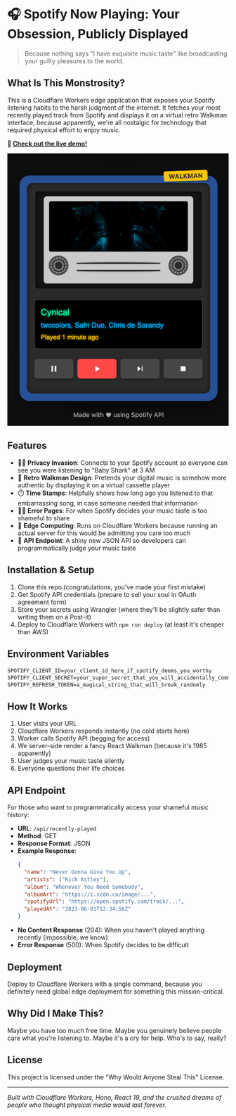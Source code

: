 # 🎧 Spotify Now Playing: Your Obsession, Publicly Displayed

> Because nothing says "I have exquisite music taste" like broadcasting your guilty pleasures to the world.

## What Is This Monstrosity?

This is a Cloudflare Workers edge application that exposes your Spotify listening habits to the harsh judgment of the internet. It fetches your most recently played track from Spotify and displays it on a virtual retro Walkman interface, because apparently, we're all nostalgic for technology that required physical effort to enjoy music.

**🔴 [Check out the live demo!](https://spotify.daviddennislinda.com/)**

![Retro Walkman Interface](/.github/images/walkman-interface.png)

## Features

- 🕵️‍♀️ **Privacy Invasion**: Connects to your Spotify account so everyone can see you were listening to "Baby Shark" at 3 AM
- 🎨 **Retro Walkman Design**: Pretends your digital music is somehow more authentic by displaying it on a virtual cassette player
- ⏱️ **Time Stamps**: Helpfully shows how long ago you listened to that embarrassing song, in case someone needed that information
- 🤷‍♂️ **Error Pages**: For when Spotify decides your music taste is too shameful to share
- 🚀 **Edge Computing**: Runs on Cloudflare Workers because running an actual server for this would be admitting you care too much
- 🔌 **API Endpoint**: A shiny new JSON API so developers can programmatically judge your music taste

## Installation & Setup

1. Clone this repo (congratulations, you've made your first mistake)
2. Get Spotify API credentials (prepare to sell your soul in OAuth agreement form)
3. Store your secrets using Wrangler (where they'll be slightly safer than writing them on a Post-it)
4. Deploy to Cloudflare Workers with `npm run deploy` (at least it's cheaper than AWS)

## Environment Variables

```
SPOTIFY_CLIENT_ID=your_client_id_here_if_spotify_deems_you_worthy
SPOTIFY_CLIENT_SECRET=your_super_secret_that_you_will_accidentally_commit_anyway
SPOTIFY_REFRESH_TOKEN=a_magical_string_that_will_break_randomly
```

## How It Works

1. User visits your URL
2. Cloudflare Workers responds instantly (no cold starts here)
3. Worker calls Spotify API (begging for access)
4. We server-side render a fancy React Walkman (because it's 1985 apparently)
5. User judges your music taste silently
6. Everyone questions their life choices

## API Endpoint

For those who want to programmatically access your shameful music history:

- **URL**: `/api/recently-played`
- **Method**: GET
- **Response Format**: JSON
- **Example Response**:
  ```json
  {
    "name": "Never Gonna Give You Up",
    "artists": ["Rick Astley"],
    "album": "Whenever You Need Somebody",
    "albumArt": "https://i.scdn.co/image/...",
    "spotifyUrl": "https://open.spotify.com/track/...",
    "playedAt": "2023-06-01T12:34:56Z"
  }
  ```
- **No Content Response** (204): When you haven't played anything recently (impossible, we know)
- **Error Response** (500): When Spotify decides to be difficult

## Deployment

Deploy to Cloudflare Workers with a single command, because you definitely need global edge deployment for something this mission-critical.

## Why Did I Make This?

Maybe you have too much free time. Maybe you genuinely believe people care what you're listening to. Maybe it's a cry for help. Who's to say, really?

## License

This project is licensed under the "Why Would Anyone Steal This" License.

---

_Built with Cloudflare Workers, Hono, React 19, and the crushed dreams of people who thought physical media would last forever._
